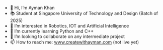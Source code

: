 - 👋 Hi, I’m Ayman Khan
- 📚 Student at Singapore University of Technology and Design (Batch of 2025)
- 👀 I’m interested in Robotics, IOT and Artificial Intelligence
- 🌱 I’m currently learning Python and C++
- 💞️ I’m looking to collaborate on any intermediate project
- 📫 How to reach me: www.createwithayman.com (not live yet)

<!---
aymanneedshelp/aymanneedshelp is a ✨ special ✨ repository because its `README.md` (this file) appears on your GitHub profile.
You can click the Preview link to take a look at your changes.
--->
